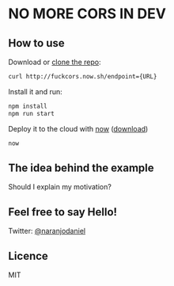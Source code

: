 
# NO MORE CORS IN DEV

## How to use

Download or [clone the repo](https://github.com/danielnaranjo/no-more-cors-in-dev):

```bash
curl http://fuckcors.now.sh/endpoint={URL}
```

Install it and run:

```bash
npm install
npm run start
```

Deploy it to the cloud with [now](https://zeit.co/now) ([download](https://zeit.co/download))

```bash
now
```

## The idea behind the example

Should I explain my motivation? 

## Feel free to say Hello!
Twitter: [@naranjodaniel](https://twitter.com/naranjodaniel)

## Licence
MIT
